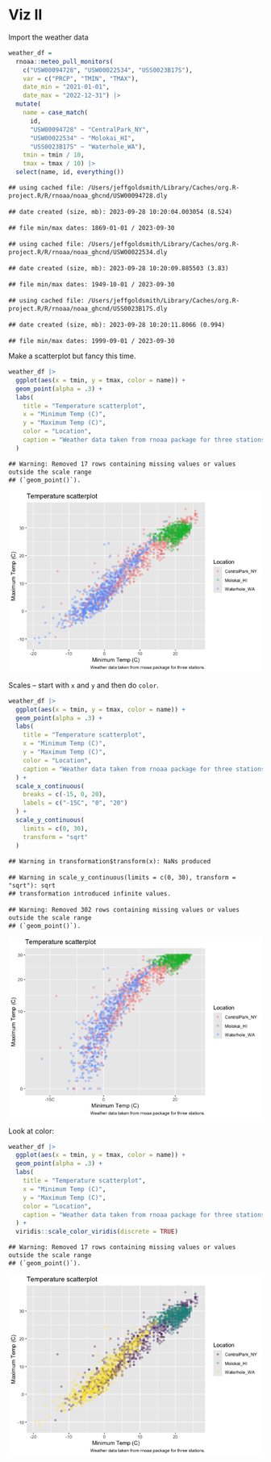 Viz II
================

Import the weather data

``` r
weather_df = 
  rnoaa::meteo_pull_monitors(
    c("USW00094728", "USW00022534", "USS0023B17S"),
    var = c("PRCP", "TMIN", "TMAX"), 
    date_min = "2021-01-01",
    date_max = "2022-12-31") |>
  mutate(
    name = case_match(
      id, 
      "USW00094728" ~ "CentralPark_NY", 
      "USW00022534" ~ "Molokai_HI",
      "USS0023B17S" ~ "Waterhole_WA"),
    tmin = tmin / 10,
    tmax = tmax / 10) |>
  select(name, id, everything())
```

    ## using cached file: /Users/jeffgoldsmith/Library/Caches/org.R-project.R/R/rnoaa/noaa_ghcnd/USW00094728.dly

    ## date created (size, mb): 2023-09-28 10:20:04.003054 (8.524)

    ## file min/max dates: 1869-01-01 / 2023-09-30

    ## using cached file: /Users/jeffgoldsmith/Library/Caches/org.R-project.R/R/rnoaa/noaa_ghcnd/USW00022534.dly

    ## date created (size, mb): 2023-09-28 10:20:09.885503 (3.83)

    ## file min/max dates: 1949-10-01 / 2023-09-30

    ## using cached file: /Users/jeffgoldsmith/Library/Caches/org.R-project.R/R/rnoaa/noaa_ghcnd/USS0023B17S.dly

    ## date created (size, mb): 2023-09-28 10:20:11.8066 (0.994)

    ## file min/max dates: 1999-09-01 / 2023-09-30

Make a scatterplot but fancy this time.

``` r
weather_df |> 
  ggplot(aes(x = tmin, y = tmax, color = name)) + 
  geom_point(alpha = .3) + 
  labs(
    title = "Temperature scatterplot",
    x = "Minimum Temp (C)",
    y = "Maximum Temp (C)",
    color = "Location", 
    caption = "Weather data taken from rnoaa package for three stations."
  )
```

    ## Warning: Removed 17 rows containing missing values or values outside the scale range
    ## (`geom_point()`).

![](viz_2_files/figure-gfm/unnamed-chunk-2-1.png)<!-- -->

Scales – start with `x` and `y` and then do `color`.

``` r
weather_df |> 
  ggplot(aes(x = tmin, y = tmax, color = name)) + 
  geom_point(alpha = .3) + 
  labs(
    title = "Temperature scatterplot",
    x = "Minimum Temp (C)",
    y = "Maximum Temp (C)",
    color = "Location", 
    caption = "Weather data taken from rnoaa package for three stations."
  ) + 
  scale_x_continuous(
    breaks = c(-15, 0, 20),
    labels = c("-15C", "0", "20")
  ) + 
  scale_y_continuous(
    limits = c(0, 30),
    transform = "sqrt"
  )
```

    ## Warning in transformation$transform(x): NaNs produced

    ## Warning in scale_y_continuous(limits = c(0, 30), transform = "sqrt"): sqrt
    ## transformation introduced infinite values.

    ## Warning: Removed 302 rows containing missing values or values outside the scale range
    ## (`geom_point()`).

![](viz_2_files/figure-gfm/unnamed-chunk-3-1.png)<!-- -->

Look at color:

``` r
weather_df |> 
  ggplot(aes(x = tmin, y = tmax, color = name)) + 
  geom_point(alpha = .3) + 
  labs(
    title = "Temperature scatterplot",
    x = "Minimum Temp (C)",
    y = "Maximum Temp (C)",
    color = "Location", 
    caption = "Weather data taken from rnoaa package for three stations."
  ) + 
  viridis::scale_color_viridis(discrete = TRUE)
```

    ## Warning: Removed 17 rows containing missing values or values outside the scale range
    ## (`geom_point()`).

![](viz_2_files/figure-gfm/unnamed-chunk-4-1.png)<!-- -->
